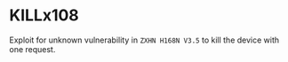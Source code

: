 # KILLx108
Exploit for unknown vulnerability in `ZXHN H168N V3.5` to kill the device with one request.

